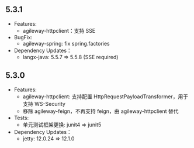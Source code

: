 ## 5.3.1
+ Features:
  + agileway-httpclient：支持 SSE
+ BugFix:
  + agileway-spring: fix spring.factories
+ Dependency Updates：
  + langx-java: 5.5.7 => 5.5.8 (SSE required)

## 5.3.0
+ Features:
  + agileway-httpclient: 支持配置 HttpRequestPayloadTransformer，用于支持 WS-Security
  + 移除 agileway-feign，不再支持 feign，由 agileway-httpclient 替代
+ Tests:
  + 单元测试框架更换: junit4 => junit5 
+ Dependency Updates：
  + jetty: 12.0.24 => 12.1.0 
